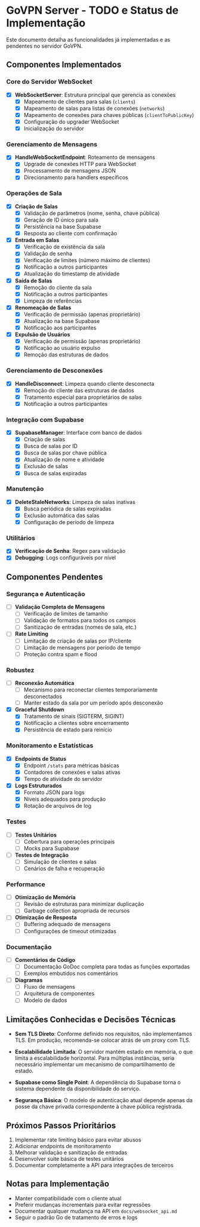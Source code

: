 # GoVPN Server - TODO e Status de Implementação

Este documento detalha as funcionalidades já implementadas e as pendentes no servidor GoVPN.

## Componentes Implementados

### Core do Servidor WebSocket
- [x] **WebSocketServer**: Estrutura principal que gerencia as conexões
  - [x] Mapeamento de clientes para salas (`clients`)
  - [x] Mapeamento de salas para listas de conexões (`networks`)
  - [x] Mapeamento de conexões para chaves públicas (`clientToPublicKey`)
  - [x] Configuração do upgrader WebSocket
  - [x] Inicialização do servidor

### Gerenciamento de Mensagens
- [x] **HandleWebSocketEndpoint**: Roteamento de mensagens
  - [x] Upgrade de conexões HTTP para WebSocket
  - [x] Processamento de mensagens JSON
  - [x] Direcionamento para handlers específicos

### Operações de Sala
- [x] **Criação de Salas**
  - [x] Validação de parâmetros (nome, senha, chave pública)
  - [x] Geração de ID único para sala
  - [x] Persistência na base Supabase
  - [x] Resposta ao cliente com confirmação
  
- [x] **Entrada em Salas**
  - [x] Verificação de existência da sala
  - [x] Validação de senha
  - [x] Verificação de limites (número máximo de clientes)
  - [x] Notificação a outros participantes
  - [x] Atualização do timestamp de atividade

- [x] **Saída de Salas**
  - [x] Remoção do cliente da sala
  - [x] Notificação a outros participantes
  - [x] Limpeza de referências

- [x] **Renomeação de Salas**
  - [x] Verificação de permissão (apenas proprietário)
  - [x] Atualização na base Supabase
  - [x] Notificação aos participantes

- [x] **Expulsão de Usuários**
  - [x] Verificação de permissão (apenas proprietário)
  - [x] Notificação ao usuário expulso
  - [x] Remoção das estruturas de dados

### Gerenciamento de Desconexões
- [x] **HandleDisconnect**: Limpeza quando cliente desconecta
  - [x] Remoção do cliente das estruturas de dados
  - [x] Tratamento especial para proprietários de salas
  - [x] Notificação a outros participantes

### Integração com Supabase
- [x] **SupabaseManager**: Interface com banco de dados
  - [x] Criação de salas
  - [x] Busca de salas por ID
  - [x] Busca de salas por chave pública
  - [x] Atualização de nome e atividade
  - [x] Exclusão de salas
  - [x] Busca de salas expiradas

### Manutenção
- [x] **DeleteStaleNetworks**: Limpeza de salas inativas
  - [x] Busca periódica de salas expiradas
  - [x] Exclusão automática das salas
  - [x] Configuração de período de limpeza

### Utilitários
- [x] **Verificação de Senha**: Regex para validação
- [x] **Debugging**: Logs configuráveis por nível

## Componentes Pendentes

### Segurança e Autenticação
- [ ] **Validação Completa de Mensagens**
  - [ ] Verificação de limites de tamanho
  - [ ] Validação de formatos para todos os campos
  - [ ] Sanitização de entradas (nomes de sala, etc.)

- [ ] **Rate Limiting**
  - [ ] Limitação de criação de salas por IP/cliente
  - [ ] Limitação de mensagens por período de tempo
  - [ ] Proteção contra spam e flood

### Robustez
- [ ] **Reconexão Automática**
  - [ ] Mecanismo para reconectar clientes temporariamente desconectados
  - [ ] Manter estado da sala por um período após desconexão

- [x] **Graceful Shutdown**
  - [x] Tratamento de sinais (SIGTERM, SIGINT)
  - [x] Notificação a clientes sobre encerramento
  - [x] Persistência de estado para reinício

### Monitoramento e Estatísticas
- [x] **Endpoints de Status**
  - [x] Endpoint `/stats` para métricas básicas
  - [x] Contadores de conexões e salas ativas
  - [x] Tempo de atividade do servidor

- [x] **Logs Estruturados**
  - [x] Formato JSON para logs
  - [x] Níveis adequados para produção
  - [x] Rotação de arquivos de log

### Testes
- [ ] **Testes Unitários**
  - [ ] Cobertura para operações principais
  - [ ] Mocks para Supabase

- [ ] **Testes de Integração**
  - [ ] Simulação de clientes e salas
  - [ ] Cenários de falha e recuperação

### Performance
- [ ] **Otimização de Memória**
  - [ ] Revisão de estruturas para minimizar duplicação
  - [ ] Garbage collection apropriada de recursos

- [ ] **Otimização de Resposta**
  - [ ] Buffering adequado de mensagens
  - [ ] Configurações de timeout otimizadas

### Documentação
- [ ] **Comentários de Código**
  - [ ] Documentação GoDoc completa para todas as funções exportadas
  - [ ] Exemplos embutidos nos comentários

- [ ] **Diagramas**
  - [ ] Fluxo de mensagens
  - [ ] Arquitetura de componentes
  - [ ] Modelo de dados

## Limitações Conhecidas e Decisões Técnicas

- **Sem TLS Direto**: Conforme definido nos requisitos, não implementamos TLS. Em produção, recomenda-se colocar atrás de um proxy com TLS.

- **Escalabilidade Limitada**: O servidor mantém estado em memória, o que limita a escalabilidade horizontal. Para múltiplas instâncias, seria necessário implementar um mecanismo de compartilhamento de estado.

- **Supabase como Single Point**: A dependência do Supabase torna o sistema dependente da disponibilidade do serviço.

- **Segurança Básica**: O modelo de autenticação atual depende apenas da posse da chave privada correspondente à chave pública registrada.

## Próximos Passos Prioritários

1. Implementar rate limiting básico para evitar abusos
2. Adicionar endpoints de monitoramento
3. Melhorar validação e sanitização de entradas 
4. Desenvolver suite básica de testes unitários
5. Documentar completamente a API para integrações de terceiros

## Notas para Implementação

- Manter compatibilidade com o cliente atual
- Preferir mudanças incrementais para evitar regressões
- Documentar qualquer mudança na API em `docs/websocket_api.md`
- Seguir o padrão Go de tratamento de erros e logs